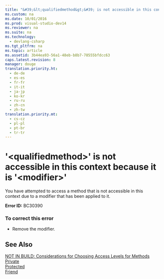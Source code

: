 ```yaml
---
title: "&#39;&lt;qualifiedmethod&gt;&#39; is not accessible in this context because it is &#39;&lt;modifier&gt;&#39;"
ms.custom: na
ms.date: 10/01/2016
ms.prod: visual-studio-dev14
ms.reviewer: na
ms.suite: na
ms.technology: 
  - devlang-csharp
ms.tgt_pltfrm: na
ms.topic: article
ms.assetid: 3b44ea93-56a1-48eb-b8b7-78555bfdcc63
caps.latest.revision: 8
manager: douge
translation.priority.ht: 
  - de-de
  - es-es
  - fr-fr
  - it-it
  - ja-jp
  - ko-kr
  - ru-ru
  - zh-cn
  - zh-tw
translation.priority.mt: 
  - cs-cz
  - pl-pl
  - pt-br
  - tr-tr
---
```

# &#39;&lt;qualifiedmethod&gt;&#39; is not accessible in this context because it is &#39;&lt;modifier&gt;&#39;
You have attempted to access a method that is not accessible in this context due to a modifier that has been applied to it.  
  
 **Error ID:** BC30390  
  
### To correct this error  
  
-   Remove the modifier.  
  
## See Also  
 [NOT IN BUILD: Considerations for Choosing Access Levels for Methods](assetId:///8b696461-2191-4cea-bb64-5fa3449da2ff)   
 [Private](../Topic/Private%20\(Visual%20Basic\).md)   
 [Protected](../Topic/Protected%20\(Visual%20Basic\).md)   
 [Friend](../Topic/Friend%20\(Visual%20Basic\).md)